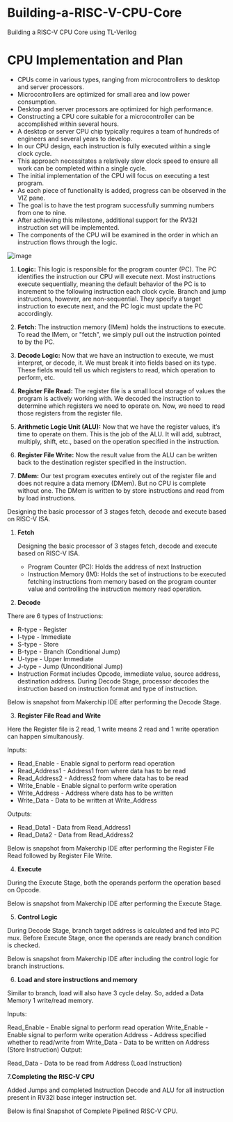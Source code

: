 # Building-a-RISC-V-CPU-Core
Building a RISC-V CPU Core using TL-Verilog 
# CPU Implementation and Plan
- CPUs come in various types, ranging from microcontrollers to desktop and server processors.
- Microcontrollers are optimized for small area and low power consumption.
- Desktop and server processors are optimized for high performance.
- Constructing a CPU core suitable for a microcontroller can be accomplished within several hours.
- A desktop or server CPU chip typically requires a team of hundreds of engineers and several years to develop.
- In our CPU design, each instruction is fully executed within a single clock cycle.
- This approach necessitates a relatively slow clock speed to ensure all work can be completed within a single cycle.
- The initial implementation of the CPU will focus on executing a test program.
- As each piece of functionality is added, progress can be observed in the VIZ pane.
- The goal is to have the test program successfully summing numbers from one to nine.
- After achieving this milestone, additional support for the RV32I instruction set will be implemented.
- The components of the CPU will be examined in the order in which an instruction flows through the logic.


![image](https://github.com/Nithin9741/Building-a-RISC-V-CPU-Core/assets/101901668/b5f0b737-1dd9-4b9f-b94a-19aef0386436)

1. **Logic:** This logic is responsible for the program counter (PC). The PC identifies the instruction our CPU will execute next. Most instructions execute sequentially, meaning the default behavior of the PC is to increment to the following instruction each clock cycle. Branch and jump instructions, however, are non-sequential. They specify a target instruction to execute next, and the PC logic must update the PC accordingly.
   
2. **Fetch:** The instruction memory (IMem) holds the instructions to execute. To read the IMem, or "fetch", we simply pull out the instruction pointed to by the PC.
   
3. **Decode Logic:** Now that we have an instruction to execute, we must interpret, or decode, it. We must break it into fields based on its type. These fields would tell us which registers to read, which operation to perform, etc.
   
4. **Register File Read:** The register file is a small local storage of values the program is actively working with. We decoded the instruction to determine which registers we need to operate on. Now, we need to read those registers from the register file.
   
5. **Arithmetic Logic Unit (ALU):** Now that we have the register values, it’s time to operate on them. This is the job of the ALU. It will add, subtract, multiply, shift, etc., based on the operation specified in the instruction.
   
6. **Register File Write:** Now the result value from the ALU can be written back to the destination register specified in the instruction.
   
7. **DMem:** Our test program executes entirely out of the register file and does not require a data memory (DMem). But no CPU is complete without one. The DMem is written to by store instructions and read from by load instructions.

Designing the basic processor of 3 stages fetch, decode and execute based on RISC-V ISA.

1. **Fetch**

   Designing the basic processor of 3 stages fetch, decode and execute based on RISC-V ISA.
   * Program Counter (PC): Holds the address of next Instruction
   * Instruction Memory (IM): Holds the set of instructions to be executed
   fetching instructions from memory based on the program counter value and controlling the instruction memory read operation.

3. **Decode**

 There are 6 types of Instructions:

- R-type - Register
- I-type - Immediate
- S-type - Store
- B-type - Branch (Conditional Jump)
- U-type - Upper Immediate
- J-type - Jump (Unconditional Jump)
- Instruction Format includes Opcode, immediate value, source address, destination address. During Decode Stage, processor decodes the instruction based on instruction format and type of instruction.

Below is snapshot from Makerchip IDE after performing the Decode Stage.


3. **Register File Read and Write**

Here the Register file is 2 read, 1 write means 2 read and 1 write operation can happen simultanously.

Inputs:
- Read_Enable - Enable signal to perform read operation
- Read_Address1 - Address1 from where data has to be read
- Read_Address2 - Address2 from where data has to be read
- Write_Enable - Enable signal to perform write operation
- Write_Address - Address where data has to be written
- Write_Data - Data to be written at Write_Address

Outputs:
- Read_Data1 - Data from Read_Address1
- Read_Data2 - Data from Read_Address2

Below is snapshot from Makerchip IDE after performing the Register File Read followed by Register File Write.

4. **Execute**

During the Execute Stage, both the operands perform the operation based on Opcode.

Below is snapshot from Makerchip IDE after performing the Execute Stage.

5. **Control Logic**

During Decode Stage, branch target address is calculated and fed into PC mux. Before Execute Stage, once the operands are ready branch condition is checked.

Below is snapshot from Makerchip IDE after including the control logic for branch instructions.

6. **Load and store instructions and memory**

Similar to branch, load will also have 3 cycle delay. So, added a Data Memory 1 write/read memory.

Inputs:

Read_Enable - Enable signal to perform read operation
Write_Enable - Enable signal to perform write operation
Address - Address specified whether to read/write from
Write_Data - Data to be written on Address (Store Instruction)
Output:

Read_Data - Data to be read from Address (Load Instruction)

7.**Completing the RISC-V CPU**

Added Jumps and completed Instruction Decode and ALU for all instruction present in RV32I base integer instruction set.

Below is final Snapshot of Complete Pipelined RISC-V CPU.



